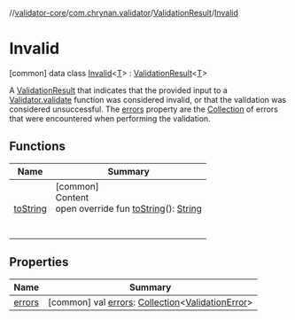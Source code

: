 //[validator-core](../../../../index.md)/[com.chrynan.validator](../../index.md)/[ValidationResult](../index.md)/[Invalid](index.md)



# Invalid  
 [common] data class [Invalid](index.md)<[T](index.md)> : [ValidationResult](../index.md)<[T](index.md)> 

A [ValidationResult](../index.md) that indicates that the provided input to a [Validator.validate](../../-validator/validate.md) function was considered invalid, or that the validation was considered unsuccessful. The [errors](errors.md) property are the [Collection](https://kotlinlang.org/api/latest/jvm/stdlib/kotlin.collections/-collection/index.html) of errors that were encountered when performing the validation.

   


## Functions  
  
|  Name |  Summary | 
|---|---|
| <a name="com.chrynan.validator/ValidationResult.Invalid/toString/#/PointingToDeclaration/"></a>[toString](to-string.md)| <a name="com.chrynan.validator/ValidationResult.Invalid/toString/#/PointingToDeclaration/"></a>[common]  <br>Content  <br>open override fun [toString](to-string.md)(): [String](https://kotlinlang.org/api/latest/jvm/stdlib/kotlin/-string/index.html)  <br><br><br>|


## Properties  
  
|  Name |  Summary | 
|---|---|
| <a name="com.chrynan.validator/ValidationResult.Invalid/errors/#/PointingToDeclaration/"></a>[errors](errors.md)| <a name="com.chrynan.validator/ValidationResult.Invalid/errors/#/PointingToDeclaration/"></a> [common] val [errors](errors.md): [Collection](https://kotlinlang.org/api/latest/jvm/stdlib/kotlin.collections/-collection/index.html)<[ValidationError](../../-validation-error/index.md)>   <br>|

